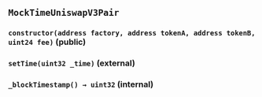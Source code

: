 ## `MockTimeUniswapV3Pair`






### `constructor(address factory, address tokenA, address tokenB, uint24 fee)` (public)





### `setTime(uint32 _time)` (external)





### `_blockTimestamp() → uint32` (internal)






